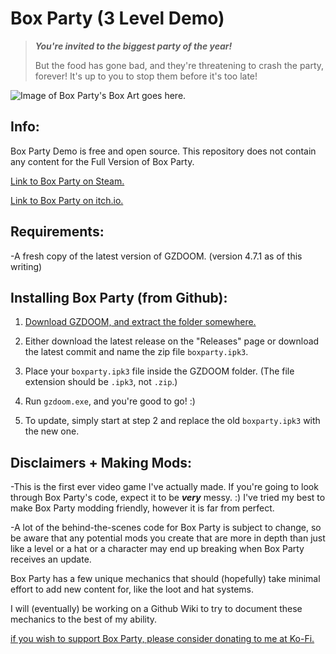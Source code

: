 # Box Party (3 Level Demo)
> ***You're invited to the biggest party of the year!***
> 
> But the food has gone bad, and they're threatening to crash the party, forever!
> It's up to you to stop them before it's too late!

![Image of Box Party's Box Art goes here.](https://i.imgur.com/zmJvmac.png)

## Info:
Box Party Demo is free and open source. This repository does not contain any content for the Full Version of Box Party.

[Link to Box Party on Steam.](https://store.steampowered.com/app/1727350/Box_Party/)

[Link to Box Party on itch.io.](https://idiotbitz.itch.io/box-party)

## Requirements:
  -A fresh copy of the latest version of GZDOOM. (version 4.7.1 as of this writing)

## Installing Box Party (from Github):
  1. [Download GZDOOM, and extract the folder somewhere.](https://zdoom.org/downloads)

  2. Either download the latest release on the "Releases" page or download the latest commit and name the zip file `boxparty.ipk3`.
  
  3. Place your `boxparty.ipk3` file inside the GZDOOM folder. (The file extension should be `.ipk3`, not `.zip`.)
  
  4. Run `gzdoom.exe`, and you're good to go! :)
  
  5. To update, simply start at step 2 and replace the old `boxparty.ipk3` with the new one.
  
## Disclaimers + Making Mods:
  -This is the first ever video game I've actually made. If you're going to look through Box Party's code, expect it to be ***very*** messy. :)
I've tried my best to make Box Party modding friendly, however it is far from perfect.

  -A lot of the behind-the-scenes code for Box Party is subject to change, so be aware that any potential mods you create that are more in depth than just like a level or a hat or a character may end up breaking when Box Party receives an update.

Box Party has a few unique mechanics that should (hopefully) take minimal effort to add new content for, like the loot and hat systems.

I will (eventually) be working on a Github Wiki to try to document these mechanics to the best of my ability.

[if you wish to support Box Party, please consider donating to me at Ko-Fi.](https://ko-fi.com/idiotbitz)
  
